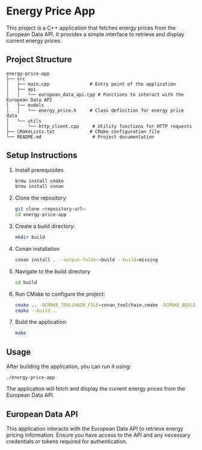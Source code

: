 # Energy Price App

This project is a C++ application that fetches energy prices from the European Data API. It provides a simple interface to retrieve and display current energy prices.

## Project Structure

```
energy-price-app
├── src
│   ├── main.cpp               # Entry point of the application
│   ├── api
│   │   └── european_data_api.cpp # Functions to interact with the European Data API
│   ├── models
│   │   └── energy_price.h     # Class definition for energy price data
│   └── utils
│       └── http_client.cpp     # Utility functions for HTTP requests
├── CMakeLists.txt             # CMake configuration file
└── README.md                   # Project documentation
```

## Setup Instructions

1. Install prerequisites
   ```sh
   brew install cmake
   brew install conan
   ```

2. Clone the repository:
   ```sh
   git clone <repository-url>
   cd energy-price-app
   ```

3. Create a build directory:
   ```sh
   mkdir build
   ```

4. Conan installation
   ```sh
   conan install . --output-folder=build --build=missing
   ```

5. Navigate to the build directory
   ```sh
   cd build
   ```

6. Run CMake to configure the project:
   ```sh
   cmake .. -DCMAKE_TOOLCHAIN_FILE=conan_toolchain.cmake -DCMAKE_BUILD_TYPE=Release
   cmake --build .
   ```

7. Build the application:
   ```sh
   make
   ```

## Usage

After building the application, you can run it using:
```
./energy-price-app
```

The application will fetch and display the current energy prices from the European Data API.

## European Data API

This application interacts with the European Data API to retrieve energy pricing information. Ensure you have access to the API and any necessary credentials or tokens required for authentication.

